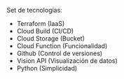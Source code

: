 Set de tecnologías:
- Terraform (IaaS)
- Cloud Build (CI/CD)
- Cloud Storage (Bucket)
- Cloud Function (Funcionalidad)
- Github (Control de versiones)
- Vision API (Visualización de datos)
- Python (Simplicidad)
